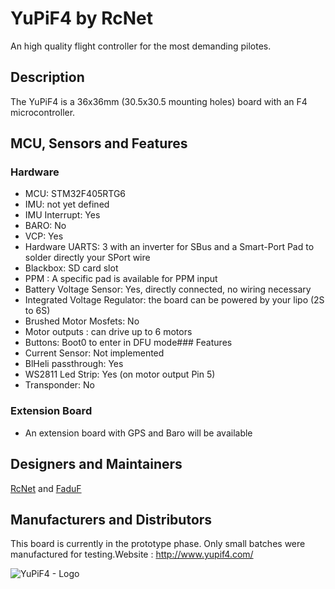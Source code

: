 # YuPiF4 by RcNet

An high quality flight controller for the most demanding pilotes.

## Description

The YuPiF4 is a 36x36mm (30.5x30.5 mounting holes) board with an F4 microcontroller.

## MCU, Sensors and Features
### Hardware  
- MCU: STM32F405RTG6  
- IMU: not yet defined  
- IMU Interrupt: Yes  
- BARO: No  
- VCP: Yes  
- Hardware UARTS: 3 with an inverter for SBus and a Smart-Port Pad to solder directly your SPort wire  
- Blackbox: SD card slot  
- PPM : A specific pad is available for PPM input  
- Battery Voltage Sensor: Yes, directly connected, no wiring necessary  
- Integrated Voltage Regulator: the board can be powered by your lipo (2S to 6S)  
- Brushed Motor Mosfets: No  
- Motor outputs : can drive up to 6 motors  
- Buttons: Boot0 to enter in DFU mode### Features  
- Current Sensor: Not implemented  
- BlHeli passthrough: Yes   
- WS2811 Led Strip: Yes (on motor output Pin 5)  
- Transponder: No

### Extension Board
- An extension board with GPS and Baro will be available

## Designers and Maintainers

[RcNet](https://github.com/ted-rcnet) and [FaduF](https://github.com/Faduf)

## Manufacturers and Distributors

This board is currently in the prototype phase. Only small batches were manufactured for testing.Website : http://www.yupif4.com/

![YuPiF4 - Logo](https://www.yupif4.com/wp-content/uploads/2016/10/fc1.jpg)
